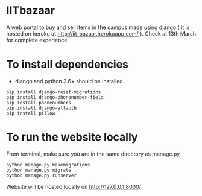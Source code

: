 # IITbazaar
A web portal to buy and sell items in the campus made using django ( it is hosted on heroku at http://iit-bazaar.herokuapp.com/ ). Check at 13th March for complete experience.
# To install dependencies
* django and python 3.6+ should be installed.
```
pip install django-reset-migrations
pip install django-phonenumber-field
pip install phonenumbers
pip install django-allauth
pip install pillow
```
# To run the website locally
From terminal, make sure you are in the same directory as manage.py
```
python manage.py makemigrations
python manage.py migrate
python manage.py runserver
```
Website will be hosted locally on http://127.0.0.1:8000/
